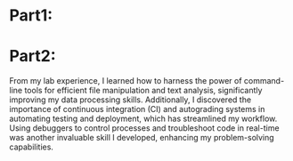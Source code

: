 # Part1:

# Part2:
From my lab experience, I learned how to harness the power of command-line tools for efficient file manipulation and text analysis, significantly improving my data processing skills. Additionally, I discovered the importance of continuous integration (CI) and autograding systems in automating testing and deployment, which has streamlined my workflow. Using debuggers to control processes and troubleshoot code in real-time was another invaluable skill I developed, enhancing my problem-solving capabilities.
